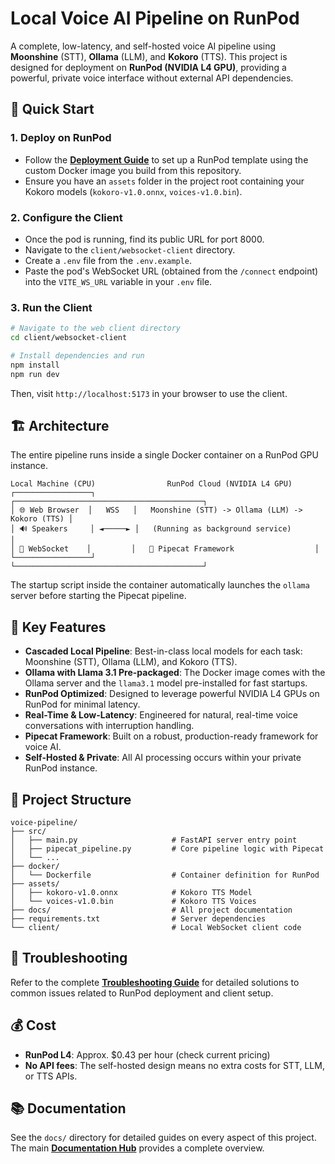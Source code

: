 # Local Voice AI Pipeline on RunPod

A complete, low-latency, and self-hosted voice AI pipeline using **Moonshine** (STT), **Ollama** (LLM), and **Kokoro** (TTS). This project is designed for deployment on **RunPod (NVIDIA L4 GPU)**, providing a powerful, private voice interface without external API dependencies.

## 🚀 Quick Start

### 1. Deploy on RunPod
- Follow the [**Deployment Guide**](docs/deployment_guide.md) to set up a RunPod template using the custom Docker image you build from this repository.
- Ensure you have an `assets` folder in the project root containing your Kokoro models (`kokoro-v1.0.onnx`, `voices-v1.0.bin`).

### 2. Configure the Client
- Once the pod is running, find its public URL for port 8000.
- Navigate to the `client/websocket-client` directory.
- Create a `.env` file from the `.env.example`.
- Paste the pod's WebSocket URL (obtained from the `/connect` endpoint) into the `VITE_WS_URL` variable in your `.env` file.

### 3. Run the Client
```bash
# Navigate to the web client directory
cd client/websocket-client

# Install dependencies and run
npm install
npm run dev
```
Then, visit `http://localhost:5173` in your browser to use the client.

## 🏗️ Architecture

The entire pipeline runs inside a single Docker container on a RunPod GPU instance.

```
Local Machine (CPU)                RunPod Cloud (NVIDIA L4 GPU)
┌─────────────────┐         ┌──────────────────────────────────────────┐
│ 🌐 Web Browser  │   WSS   │   Moonshine (STT) -> Ollama (LLM) -> Kokoro (TTS) │
│ 🔊 Speakers     │ ◄─────► │   (Running as background service)       │
│ 📡 WebSocket    │         │   🚀 Pipecat Framework                  │
└─────────────────┘         └──────────────────────────────────────────┘
```

The startup script inside the container automatically launches the `ollama` server before starting the Pipecat pipeline.

## 🎯 Key Features

- **Cascaded Local Pipeline**: Best-in-class local models for each task: Moonshine (STT), Ollama (LLM), and Kokoro (TTS).
- **Ollama with Llama 3.1 Pre-packaged**: The Docker image comes with the Ollama server and the `llama3.1` model pre-installed for fast startups.
- **RunPod Optimized**: Designed to leverage powerful NVIDIA L4 GPUs on RunPod for minimal latency.
- **Real-Time & Low-Latency**: Engineered for natural, real-time voice conversations with interruption handling.
- **Pipecat Framework**: Built on a robust, production-ready framework for voice AI.
- **Self-Hosted & Private**: All AI processing occurs within your private RunPod instance.

## 📁 Project Structure

```
voice-pipeline/
├── src/
│   ├── main.py                     # FastAPI server entry point
│   ├── pipecat_pipeline.py         # Core pipeline logic with Pipecat
│   └── ...
├── docker/
│   └── Dockerfile                  # Container definition for RunPod
├── assets/
│   ├── kokoro-v1.0.onnx            # Kokoro TTS Model
│   └── voices-v1.0.bin             # Kokoro TTS Voices
├── docs/                           # All project documentation
├── requirements.txt                # Server dependencies
└── client/                         # Local WebSocket client code
```

## 🔧 Troubleshooting

Refer to the complete [**Troubleshooting Guide**](docs/troubleshooting.md) for detailed solutions to common issues related to RunPod deployment and client setup.

## 💰 Cost

- **RunPod L4**: Approx. $0.43 per hour (check current pricing)
- **No API fees**: The self-hosted design means no extra costs for STT, LLM, or TTS APIs.

## 📚 Documentation

See the `docs/` directory for detailed guides on every aspect of this project. The main [**Documentation Hub**](docs/README.md) provides a complete overview.


